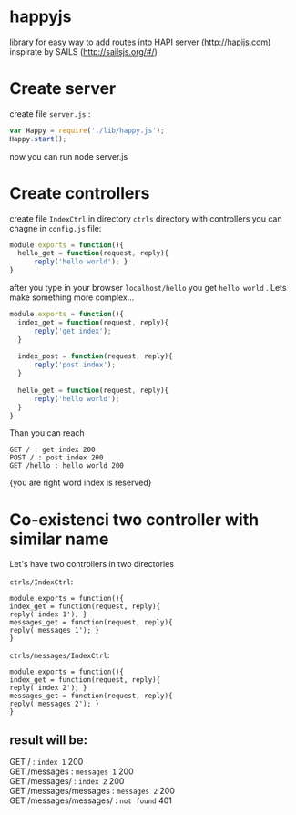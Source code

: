 happyjs
=======

library for easy way to add routes into HAPI server (http://hapijs.com) inspirate by SAILS (http://sailsjs.org/#/)


# Create server

create file `server.js` :

```JavaScript
var Happy = require('./lib/happy.js');
Happy.start();
```

now you can run node server.js


# Create controllers

create file `IndexCtrl` in directory `ctrls` directory with controllers you can chagne in `config.js` file:

```JavaScript
module.exports = function(){
  hello_get = function(request, reply){
      reply('hello world'); }
}
```
after you type in your browser `localhost/hello` you get `hello world` . Lets make something more complex...

```JavaScript
module.exports = function(){
  index_get = function(request, reply){
      reply('get index'); 
  }
  
  index_post = function(request, reply){
      reply('post index'); 
  }
  
  hello_get = function(request, reply){
      reply('hello world'); 
  }
}
```

Than you can reach
```Request
GET / : get index 200
POST / : post index 200
GET /hello : hello world 200
```

{you are right word index is reserved}

# Co-existenci two controller with similar name

Let's have two controllers in two directories

`ctrls/IndexCtrl`:

`module.exports = function(){`<br>
  `index_get = function(request, reply){`<br>
      `reply('index 1'); }`<br>
  `messages_get = function(request, reply){`<br>
      `reply('messages 1'); }`<br>
`}`<br>

`ctrls/messages/IndexCtrl`:

`module.exports = function(){`<br>
  `index_get = function(request, reply){`<br>
      `reply('index 2'); }`<br>
  `messages_get = function(request, reply){`<br>
      `reply('messages 2'); }`<br>
`}`<br>

result will be:
---------------
GET / : `index 1` 200<br>
GET /messages : `messages 1` 200<br>
GET /messages/ : `index 2` 200<br>
GET /messages/messages : `messages 2` 200<br>
GET /messages/messages/ : `not found` 401<br>
